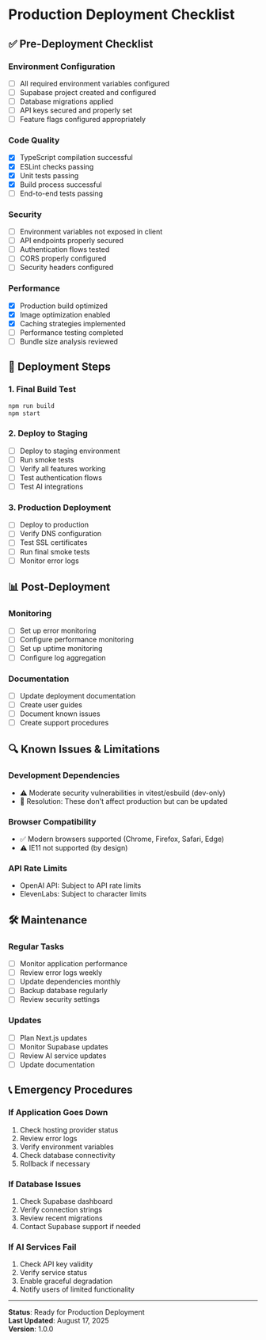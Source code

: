 # Production Deployment Checklist

## ✅ Pre-Deployment Checklist

### Environment Configuration
- [ ] All required environment variables configured
- [ ] Supabase project created and configured
- [ ] Database migrations applied
- [ ] API keys secured and properly set
- [ ] Feature flags configured appropriately

### Code Quality
- [x] TypeScript compilation successful
- [x] ESLint checks passing
- [x] Unit tests passing
- [x] Build process successful
- [ ] End-to-end tests passing

### Security
- [ ] Environment variables not exposed in client
- [ ] API endpoints properly secured
- [ ] Authentication flows tested
- [ ] CORS properly configured
- [ ] Security headers configured

### Performance
- [x] Production build optimized
- [x] Image optimization enabled
- [x] Caching strategies implemented
- [ ] Performance testing completed
- [ ] Bundle size analysis reviewed

## 🚀 Deployment Steps

### 1. Final Build Test
```bash
npm run build
npm start
```

### 2. Deploy to Staging
- [ ] Deploy to staging environment
- [ ] Run smoke tests
- [ ] Verify all features working
- [ ] Test authentication flows
- [ ] Test AI integrations

### 3. Production Deployment
- [ ] Deploy to production
- [ ] Verify DNS configuration
- [ ] Test SSL certificates
- [ ] Run final smoke tests
- [ ] Monitor error logs

## 📊 Post-Deployment

### Monitoring
- [ ] Set up error monitoring
- [ ] Configure performance monitoring
- [ ] Set up uptime monitoring
- [ ] Configure log aggregation

### Documentation
- [ ] Update deployment documentation
- [ ] Create user guides
- [ ] Document known issues
- [ ] Create support procedures

## 🔍 Known Issues & Limitations

### Development Dependencies
- ⚠️ Moderate security vulnerabilities in vitest/esbuild (dev-only)
- 🔧 Resolution: These don't affect production but can be updated

### Browser Compatibility
- ✅ Modern browsers supported (Chrome, Firefox, Safari, Edge)
- ⚠️ IE11 not supported (by design)

### API Rate Limits
- OpenAI API: Subject to API rate limits
- ElevenLabs: Subject to character limits

## 🛠️ Maintenance

### Regular Tasks
- [ ] Monitor application performance
- [ ] Review error logs weekly
- [ ] Update dependencies monthly
- [ ] Backup database regularly
- [ ] Review security settings

### Updates
- [ ] Plan Next.js updates
- [ ] Monitor Supabase updates
- [ ] Review AI service updates
- [ ] Update documentation

## 📞 Emergency Procedures

### If Application Goes Down
1. Check hosting provider status
2. Review error logs
3. Verify environment variables
4. Check database connectivity
5. Rollback if necessary

### If Database Issues
1. Check Supabase dashboard
2. Verify connection strings
3. Review recent migrations
4. Contact Supabase support if needed

### If AI Services Fail
1. Check API key validity
2. Verify service status
3. Enable graceful degradation
4. Notify users of limited functionality

---

**Status**: Ready for Production Deployment  
**Last Updated**: August 17, 2025  
**Version**: 1.0.0